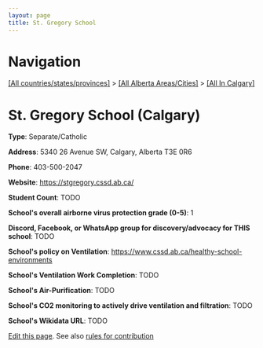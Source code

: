```yaml
---
layout: page
title: St. Gregory School
---
```

# Navigation

[[All countries/states/provinces]](../../..) > [[All Alberta Areas/Cities]](../..) > [[All In Calgary]](..)

# St. Gregory School (Calgary)

**Type**: Separate/Catholic

**Address**: 5340 26 Avenue SW, Calgary, Alberta T3E 0R6

**Phone**: 403-500-2047

**Website**: <https://stgregory.cssd.ab.ca/>

**Student Count**: TODO

**School's overall airborne virus protection grade (0-5)**: 1

**Discord, Facebook, or WhatsApp group for discovery/advocacy for THIS school**: TODO

**School's policy on Ventilation**: <https://www.cssd.ab.ca/healthy-school-environments>

**School's Ventilation Work Completion**: TODO

**School's Air-Purification**: TODO

**School's CO2 monitoring to actively drive ventilation and filtration**: TODO

**School's Wikidata URL**: TODO


[Edit this page](https://github.com/ventilate-schools/AB/edit/main/./Calgary/St._Gregory_School.md). See also [rules for contribution](../../../contribution-rules/)